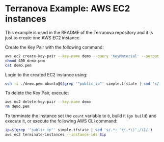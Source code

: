 # Terranova Example: AWS EC2 instances

This example is used in the README of the Terranova repository and it is just to create one AWS EC2 instance.

Create the Key Pair with the following command:

```bash
aws ec2 create-key-pair --key-name demo --query 'KeyMaterial' --output text > demo.pem
chmod 400 demo.pem
cat demo.pem
```

Login to the created EC2 instance using:

```bash
ssh -i ./demo.pem ubuntu@$(grep '"public_ip"' simple.tfstate | sed 's/.*: "\(.*\)",/\1/')
```

To delete the Key Pair, execute:

```bash
aws ec2 delete-key-pair --key-name demo
rm demo.pem
```

To terminate the instance set the `count` variable to `0`, build it (`go build`) and execute it, or execute the following AWS CLI command:

```bash
ip=$(grep '"public_ip"' simple.tfstate | sed 's/.*: "\(.*\)",/\1/')
aws ec2 terminate-instances --instance-ids $ip
```